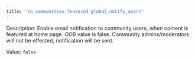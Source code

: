 ```yaml
---
title: "sn_communities.featured_global_notify_users"
---
```


Description: Enable email notification to community users, when content is featured at home page. OOB value is false.
Community admins/moderators will not be effected, notification will be sent.

Value: `false`